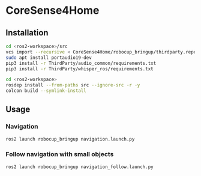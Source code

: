# CoreSense4Home

## Installation
```bash
cd <ros2-workspace>/src
vcs import --recursive < CoreSense4Home/robocup_bringup/thirdparty.repos
sudo apt install portaudio19-dev
pip3 install -r ThirdParty/audio_common/requirements.txt
pip3 install -r ThirdParty/whisper_ros/requirements.txt

cd <ros2-workspace>
rosdep install --from-paths src --ignore-src -r -y
colcon build --symlink-install
```

## Usage
### Navigation
```bash
ros2 launch robocup_bringup navigation.launch.py
```

### Follow navigation with small objects
```bash
ros2 launch robocup_bringup navigation_follow.launch.py
```